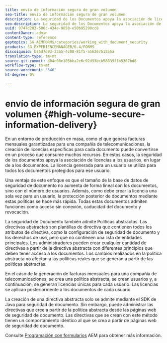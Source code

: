 ```yaml
---
title: envío de información segura de gran volumen
seo-title: envío de información segura de gran volumen
description: La seguridad de los Documentos apoya la asociación de licencias a los usuarios, en lugar de a los documentos en entornos de producción masiva.
seo-description: La seguridad de los Documentos apoya la asociación de licencias a los usuarios, en lugar de a los documentos en entornos de producción masiva.
uuid: 9747d283-506c-434e-9850-e50b95290cc8
contentOwner: admin
content-type: reference
geptopics: SG_AEMFORMS/categories/working_with_document_security
products: SG_EXPERIENCEMANAGER/6.4/FORMS
discoiquuid: b76d7d93-23a5-4c08-81f5-a56267b1556a
translation-type: tm+mt
source-git-commit: d04e08e105bba2e6c92d93bcb58839f1b5307bd8
workflow-type: tm+mt
source-wordcount: '346'
ht-degree: 0%

---
```



# envío de información segura de gran volumen {#high-volume-secure-information-delivery}

En un entorno de producción en masa, como el que genera facturas mensuales garantizadas para una compañía de telecomunicaciones, la creación de licencias específicas para cada documento puede convertirse en un proceso que consume muchos recursos. En estos casos, la seguridad de los documentos apoya la asociación de licencias a los usuarios, en lugar de a los documentos. La licencia generada para un usuario se utiliza para todos los documentos protegidos para ese usuario.

Una ventaja de este enfoque es que el tamaño de la base de datos de seguridad de documento no aumenta de forma lineal con los documentos, sino con el número de usuarios. Además, como debe crear la licencia una sola vez para un usuario, la protección posterior de documentos mediante estas políticas se hace más rápida. Todas estas documentos admiten funciones como acceso sin conexión, caducidad del documento y revocación.

La seguridad de Documento también admite Políticas abstractas. Las directivas abstractas son plantillas de directiva que contienen todos los atributos de directiva, como la configuración de seguridad de documento y los derechos de uso, pero que no contienen una lista de entidades principales. Los administradores pueden crear cualquier cantidad de directivas a partir de la directiva abstracta con diferentes principios que deben tener acceso a los documentos. Los cambios realizados en la política abstracta no afectan a las políticas reales que se generan a partir de las políticas abstractas.

En el caso de la generación de facturas mensuales para una compañía de telecomunicaciones, se crea una política abstracta, se crean usuarios y, a continuación, se generan licencias únicas para cada usuario. Las licencias se aplican posteriormente a los documentos de cada usuario.

La creación de una directiva abstracta solo se admite mediante el SDK de Java para seguridad de documento. Sin embargo, puede administrar las directivas que cree a partir de la política abstracta desde las páginas web de seguridad de documento. Las directivas que se crean con este método tienen un comportamiento idéntico al que se crea a partir de páginas web de seguridad de documento.

Consulte [Programación con formularios](https://www.adobe.com/go/learn_aemforms_programming_63) AEM para obtener más información.
